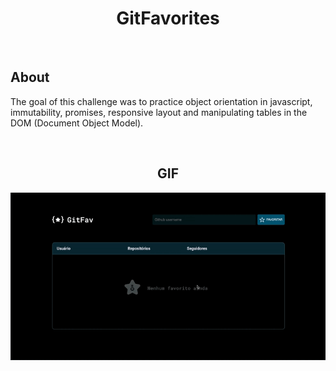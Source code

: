 <div align="center">
  <h1>GitFavorites</h1>
</div>

<br>

## About

The goal of this challenge was to practice object orientation in javascript, immutability, promises, responsive layout and manipulating tables in the DOM (Document Object Model).

<br>

<div align="center">
  <h2>GIF</h2>
  <img src="src/assets/gitFav.gif" alt="gif do projeto git favorites" />
</div>

